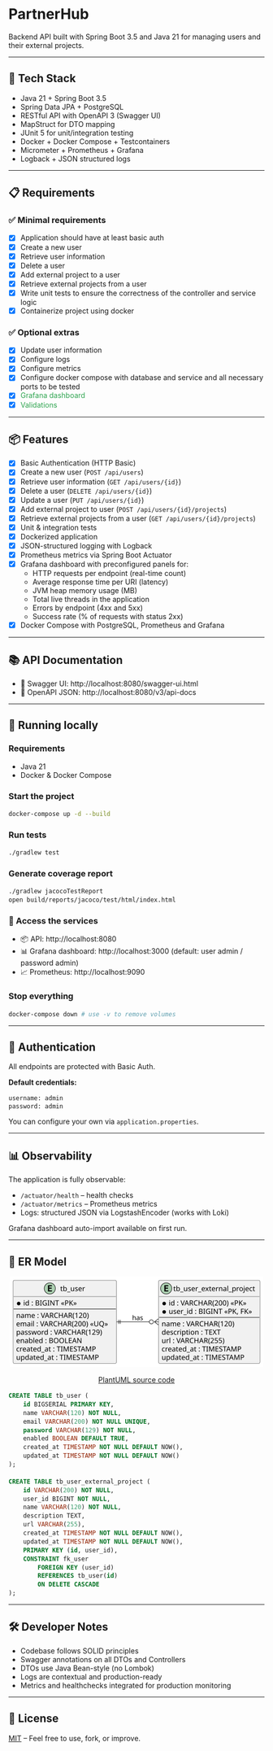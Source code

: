 # PartnerHub

Backend API built with Spring Boot 3.5 and Java 21 for managing users and their external projects.

---

## 🚀 Tech Stack

- Java 21 + Spring Boot 3.5
- Spring Data JPA + PostgreSQL
- RESTful API with OpenAPI 3 (Swagger UI)
- MapStruct for DTO mapping
- JUnit 5 for unit/integration testing
- Docker + Docker Compose + Testcontainers
- Micrometer + Prometheus + Grafana  
- Logback + JSON structured logs

---

## 📋 Requirements

### ✅ Minimal requirements

- [x] Application should have at least basic auth
- [x] Create a new user
- [x] Retrieve user information
- [x] Delete a user
- [x] Add external project to a user
- [x] Retrieve external projects from a user
- [x] Write unit tests to ensure the correctness of the controller and service logic
- [x] Containerize project using docker

### ✅ Optional extras

- [x] Update user information
- [x] Configure logs
- [x] Configure metrics
- [x] Configure docker compose with database and service and all necessary ports to be tested
- [x] <span style="color:#2ea44f">Grafana dashboard</span>
- [x] <span style="color:#2ea44f">Validations</span>

---

## 📦 Features

- [x] Basic Authentication (HTTP Basic)
- [x] Create a new user (`POST /api/users`)
- [x] Retrieve user information (`GET /api/users/{id}`)
- [x] Delete a user (`DELETE /api/users/{id}`)
- [x] Update a user (`PUT /api/users/{id}`)
- [x] Add external project to user (`POST /api/users/{id}/projects`)  
- [x] Retrieve external projects from a user (`GET /api/users/{id}/projects`)   
- [x] Unit & integration tests
- [x] Dockerized application
- [x] JSON-structured logging with Logback
- [x] Prometheus metrics via Spring Boot Actuator
- [x] Grafana dashboard with preconfigured panels for:
  - HTTP requests per endpoint (real-time count)
  - Average response time per URI (latency)
  - JVM heap memory usage (MB)
  - Total live threads in the application
  - Errors by endpoint (4xx and 5xx)
  - Success rate (% of requests with status 2xx)
- [x] Docker Compose with PostgreSQL, Prometheus and Grafana  

---

## 📚 API Documentation

- 📖 Swagger UI: http://localhost:8080/swagger-ui.html  
- 📄 OpenAPI JSON: http://localhost:8080/v3/api-docs  

---

## 🐳 Running locally

### Requirements

- Java 21
- Docker & Docker Compose  

### Start the project

```bash
docker-compose up -d --build
```

### Run tests

```bash
./gradlew test
```

### Generate coverage report

```bash
./gradlew jacocoTestReport
open build/reports/jacoco/test/html/index.html
```

### 📡 Access the services

- 📦 API: http://localhost:8080
- 📊 Grafana dashboard: http://localhost:3000 (default: user admin / password admin)
- 📈 Prometheus: http://localhost:9090

### Stop everything

```bash
docker-compose down # use -v to remove volumes 
```

---

## 🔐 Authentication

All endpoints are protected with Basic Auth.

**Default credentials:**

```
username: admin
password: admin
```

You can configure your own via `application.properties`.

---

## 📊 Observability

The application is fully observable:

- `/actuator/health` – health checks
- `/actuator/metrics` – Prometheus metrics
- Logs: structured JSON via LogstashEncoder (works with Loki)  

Grafana dashboard auto-import available on first run.

---

## 🧾 ER Model

<p align="center">
  <img src="docs/erm.svg" alt="ER Diagram" width="500"/>
</p>
<p align="center">
  <a href="docs/erm.plantuml">PlantUML source code</a>
</p>


```sql
CREATE TABLE tb_user (
    id BIGSERIAL PRIMARY KEY,
    name VARCHAR(120) NOT NULL,
    email VARCHAR(200) NOT NULL UNIQUE,
    password VARCHAR(129) NOT NULL,
    enabled BOOLEAN DEFAULT TRUE,
    created_at TIMESTAMP NOT NULL DEFAULT NOW(),
    updated_at TIMESTAMP NOT NULL DEFAULT NOW()
);

CREATE TABLE tb_user_external_project (
    id VARCHAR(200) NOT NULL,
    user_id BIGINT NOT NULL,
    name VARCHAR(120) NOT NULL,
    description TEXT,
    url VARCHAR(255),
    created_at TIMESTAMP NOT NULL DEFAULT NOW(),
    updated_at TIMESTAMP NOT NULL DEFAULT NOW(),
    PRIMARY KEY (id, user_id),
    CONSTRAINT fk_user
        FOREIGN KEY (user_id)
        REFERENCES tb_user(id)
        ON DELETE CASCADE
);
```

---

## 🛠 Developer Notes

- Codebase follows SOLID principles
- Swagger annotations on all DTOs and Controllers  
- DTOs use Java Bean-style (no Lombok)
- Logs are contextual and production-ready
- Metrics and healthchecks integrated for production monitoring

---

## 📄 License

[MIT](LICENSE "License") – Feel free to use, fork, or improve.
